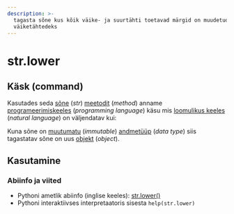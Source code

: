 ```yaml
---
description: >-
  tagasta sõne kus kõik väike- ja suurtähti toetavad märgid on muudetud
  väiketähtedeks
---
```


# str.lower

## Käsk \(command\)

Kasutades seda [sõne](../) \(_str_\) [meetodit](../../../../terminid/sonastik/meetod-method.md) \(_method_\) anname [programeerimiskeeles](../../../../terminid/sonastik/programmeerimiskeel-programming-language.md) \(_programming language_\) käsu mis [loomulikus keeles](../../../../terminid/sonastik/loomulik-keel-natural-language.md) \(_natural language_\) on väljendatav kui: 

Kuna sõne on [muutumatu](../../../../terminid/sonastik/muutumatu-immutable.md) \(_immutable_\) [andmetüüp](../../../../terminid/sonastik/andmetueuep-datatype.md) \(_data type_\) siis tagastatav sõne on uus [objekt](../../../../terminid/sonastik/objekt-object.md) \(_object_\). 

## Kasutamine

### Abiinfo ja viited

* Pythoni ametlik abiinfo \(inglise keeles\): [str.lower\(\)](https://docs.python.org/3/library/stdtypes.html#str.lower)
* Pythoni interaktiivses interpretaatoris sisesta `help(str.lower)`

